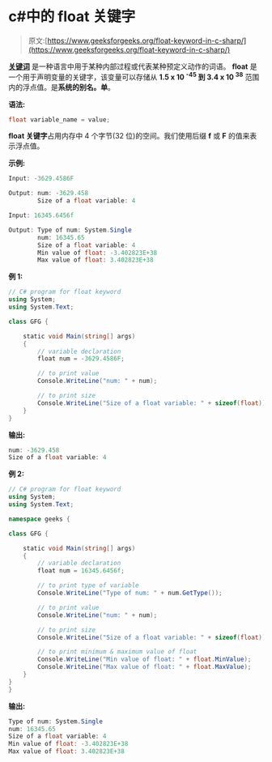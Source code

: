 # c#中的 float 关键字

> 原文:[https://www.geeksforgeeks.org/float-keyword-in-c-sharp/](https://www.geeksforgeeks.org/float-keyword-in-c-sharp/)

**[关键词](https://www.geeksforgeeks.org/c-sharp-keywords/)** 是一种语言中用于某种内部过程或代表某种预定义动作的词语。 **float** 是一个用于声明变量的关键字，该变量可以存储从 **1.5 x 10 <sup>-45</sup> 到 3.4 x 10 <sup>38</sup>** 范围内的浮点值。是**系统的别名。单**。

**语法:**

```cs
float variable_name = value;
```

**float 关键字**占用内存中 4 个字节(32 位)的空间。我们使用后缀 **f** 或 **F** 的值来表示浮点值。

**示例:**

```cs
Input: -3629.4586F

Output: num: -3629.458
        Size of a float variable: 4

Input: 16345.6456f

Output: Type of num: System.Single
        num: 16345.65
        Size of a float variable: 4
        Min value of float: -3.402823E+38
        Max value of float: 3.402823E+38

```

**例 1:**

```cs
// C# program for float keyword
using System;
using System.Text;

class GFG {

    static void Main(string[] args)
    {
        // variable declaration
        float num = -3629.4586F;

        // to print value
        Console.WriteLine("num: " + num);

        // to print size
        Console.WriteLine("Size of a float variable: " + sizeof(float));
    }
}
```

**输出:**

```cs
num: -3629.458
Size of a float variable: 4

```

**例 2:**

```cs
// C# program for float keyword
using System;
using System.Text;

namespace geeks {

class GFG {

    static void Main(string[] args)
    {
        // variable declaration
        float num = 16345.6456f;

        // to print type of variable
        Console.WriteLine("Type of num: " + num.GetType());

        // to print value
        Console.WriteLine("num: " + num);

        // to print size
        Console.WriteLine("Size of a float variable: " + sizeof(float));

        // to print minimum & maximum value of float
        Console.WriteLine("Min value of float: " + float.MinValue);
        Console.WriteLine("Max value of float: " + float.MaxValue);
    }
}
}
```

**输出:**

```cs
Type of num: System.Single
num: 16345.65
Size of a float variable: 4
Min value of float: -3.402823E+38
Max value of float: 3.402823E+38

```